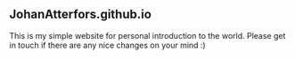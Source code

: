 ## JohanAtterfors.github.io

This is my simple website for personal introduction to the world. Please get in
touch if there are any nice changes on your mind :)
